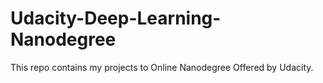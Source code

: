 # Udacity-Deep-Learning-Nanodegree

This repo contains my projects to Online Nanodegree Offered by Udacity.
